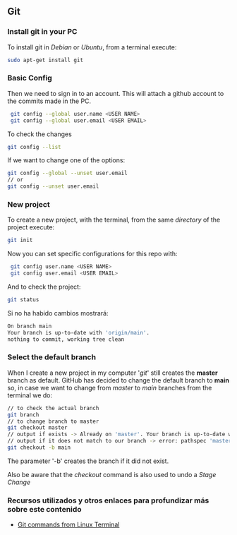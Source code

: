 ## Git

### Install git in your PC

To install git in _Debian_ or _Ubuntu_, from a terminal execute:

```sh
sudo apt-get install git
```

### Basic Config

Then we need to sign in to an account. This will attach a github account to the commits made in the PC.

```sh
 git config --global user.name <USER NAME>
 git config --global user.email <USER EMAIL>
```

To check the changes

```sh
git config --list
```

If we want to change one of the options:

```sh
git config --global --unset user.email
// or
git config --unset user.email
```

### New project

To create a new project, with the terminal, from the same _directory_ of the project execute:

```sh
git init
```

Now you can set specific configurations for this repo with:

```sh
 git config user.name <USER NAME>
 git config user.email <USER EMAIL>
```

And to check the project:

```sh
git status
```
Si no ha habido cambios mostrará:

``` sh
On branch main
Your branch is up-to-date with 'origin/main'.
nothing to commit, working tree clean
```

### Select the default branch

When I create a new project in my computer '_git_' still creates the **master** branch as default. GitHub has decided to change the default branch to **main** so, in case we want to change from _master_ to _main_ branches from the terminal we do:

```sh
// to check the actual branch
git branch
// to change branch to master
git checkout master
// output if exists -> Already on 'master'. Your branch is up-to-date with ...
// output if it does not match to our branch -> error: pathspec 'master' did not match any file....
git checkout -b main
```

The parameter '-b' creates the branch if it did not exist.

Also be aware that the _checkout_ command is also used to undo a _Stage Change_


### Recursos utilizados y otros enlaces para profundizar más sobre este contenido

+ [Git commands from Linux Terminal](https://www.unixmen.com/use-git-commands-linux-terminal/)
